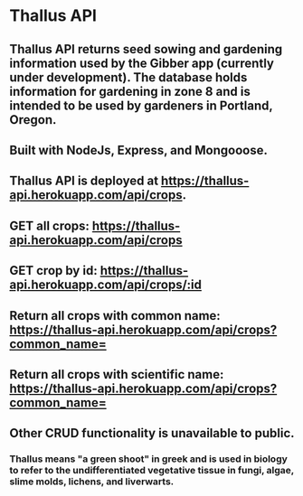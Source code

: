 # Thallus API
## Thallus API returns seed sowing and gardening information used by the Gibber app (currently under development). The database holds information for gardening in zone 8 and is intended to be used by gardeners in Portland, Oregon. 
## Built with NodeJs, Express, and Mongooose. 
## Thallus API is deployed at https://thallus-api.herokuapp.com/api/crops. 
## GET all crops: https://thallus-api.herokuapp.com/api/crops
## GET crop by id: https://thallus-api.herokuapp.com/api/crops/:id
## Return all crops with common name: https://thallus-api.herokuapp.com/api/crops?common_name=<common>
## Return all crops with scientific name: https://thallus-api.herokuapp.com/api/crops?common_name=<scientific name>
## Other CRUD functionality is unavailable to public. 

### Thallus means "a green shoot" in greek and is used in biology to refer to the undifferentiated vegetative tissue in fungi, algae, slime molds, lichens, and liverwarts.
